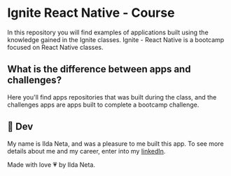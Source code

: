 <h1>Ignite React Native - Course</h1>

In this repository you will find examples of applications built using the knowledge gained in the Ignite classes. 
Ignite - React Native is a bootcamp focused on React Native classes.

## What is the difference between apps and challenges?

Here you'll find apps repositories that was built during the class, and the challenges apps are apps built to complete a bootcamp challenge.

## :pencil: Dev

My name is Ilda Neta, and was a pleasure to me built this app.
To see more details about me and my career, enter into my [linkedIn](https://www.linkedin.com/in/ildaneta/).

Made with love :heartpulse: by Ilda Neta.
 
